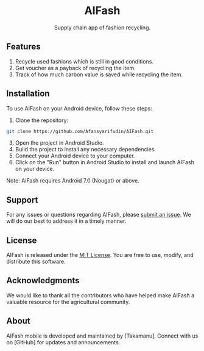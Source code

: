 <div align="center">

<!--lint ignore no-dead-urls-->

# AIFash 

Supply chain app of fashion recycling.

</div>

## Features

1. Recycle used fashions which is still in good conditions.
2. Get voucher as a payback of recycling the item.
3. Track of how much carbon value is saved while recycling the item.


## Installation

To use AIFash on your Android device, follow these steps:

1. Clone the repository: 
```bash
git clone https://github.com/Afansyarifudin/AIFash.git
```
3. Open the project in Android Studio.
4. Build the project to install any necessary dependencies.
5. Connect your Android device to your computer.
6. Click on the "Run" button in Android Studio to install and launch AIFash on your device.

Note: AIFash requires Android 7.0 (Nougat) or above.

## Support

For any issues or questions regarding AIFash, please [submit an issue](https://github.com/Afansyarifudin/AIFash/issues). We will do our best to address it in a timely manner.

## License

AIFash is released under the [MIT License](https://opensource.org/licenses/MIT). You are free to use, modify, and distribute this software.

## Acknowledgments

We would like to thank all the contributors who have helped make AIFash a valuable resource for the agricultural community.


## About

AIFash mobile is developed and maintained by [Takamanu]. Connect with us on [GitHub] for updates and announcements.
